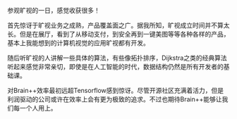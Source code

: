 参观旷视的一日，感觉收获很多！

首先惊讶于旷视业务之成熟，产品覆盖面之广。据我所知，旷视成立时间并不算太长。但是在展厅，看到了从移动支付，到安全再到一键美图等等各种各样的产品，基本上我能想到的计算机视觉的应用旷视都有开发。

随后听旷视的人讲解一些具体的算法，有些像拓扑排序，Dijkstra之类的经典算法听起来感觉非常亲切，即使是在人工智能的时代，数据结构仍然是所有开发者的基础课。

对Brain++效率最初远超Tensorflow感到惊讶。尽管开源社区充满着活力，但是利润驱动的公司或许在效率上会有更为极致的追求。不过也期待Brain++能够让我们每一个人用上。